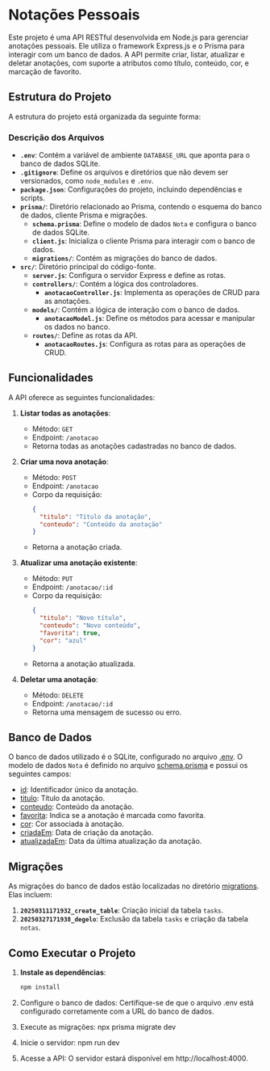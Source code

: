 # Notações Pessoais

Este projeto é uma API RESTful desenvolvida em Node.js para gerenciar anotações pessoais. Ele utiliza o framework Express.js e o  Prisma para interagir com um banco de dados. A API permite criar, listar, atualizar e deletar anotações, com suporte a atributos como título, conteúdo, cor, e marcação de favorito.

## Estrutura do Projeto

A estrutura do projeto está organizada da seguinte forma:

### Descrição dos Arquivos

- **`.env`**: Contém a variável de ambiente `DATABASE_URL` que aponta para o banco de dados SQLite.
- **`.gitignore`**: Define os arquivos e diretórios que não devem ser versionados, como `node_modules` e `.env`.
- **`package.json`**: Configurações do projeto, incluindo dependências e scripts.
- **`prisma/`**: Diretório relacionado ao Prisma, contendo o esquema do banco de dados, cliente Prisma e migrações.
  - **`schema.prisma`**: Define o modelo de dados `Nota` e configura o banco de dados SQLite.
  - **`client.js`**: Inicializa o cliente Prisma para interagir com o banco de dados.
  - **`migrations/`**: Contém as migrações do banco de dados.
- **`src/`**: Diretório principal do código-fonte.
  - **`server.js`**: Configura o servidor Express e define as rotas.
  - **`controllers/`**: Contém a lógica dos controladores.
    - **`anotacaoController.js`**: Implementa as operações de CRUD para as anotações.
  - **`models/`**: Contém a lógica de interação com o banco de dados.
    - **`anotacaoModel.js`**: Define os métodos para acessar e manipular os dados no banco.
  - **`routes/`**: Define as rotas da API.
    - **`anotacaoRoutes.js`**: Configura as rotas para as operações de CRUD.

## Funcionalidades

A API oferece as seguintes funcionalidades:

1. **Listar todas as anotações**:
   - Método: `GET`
   - Endpoint: `/anotacao`
   - Retorna todas as anotações cadastradas no banco de dados.

2. **Criar uma nova anotação**:
   - Método: `POST`
   - Endpoint: `/anotacao`
   - Corpo da requisição:
     ```json
     {
       "titulo": "Título da anotação",
       "conteudo": "Conteúdo da anotação"
     }
     ```
   - Retorna a anotação criada.

3. **Atualizar uma anotação existente**:
   - Método: `PUT`
   - Endpoint: `/anotacao/:id`
   - Corpo da requisição:
     ```json
     {
       "titulo": "Novo título",
       "conteudo": "Novo conteúdo",
       "favorita": true,
       "cor": "azul"
     }
     ```
   - Retorna a anotação atualizada.

4. **Deletar uma anotação**:
   - Método: `DELETE`
   - Endpoint: `/anotacao/:id`
   - Retorna uma mensagem de sucesso ou erro.

## Banco de Dados

O banco de dados utilizado é o SQLite, configurado no arquivo [.env](http://_vscodecontentref_/11). O modelo de dados `Nota` é definido no arquivo [schema.prisma](http://_vscodecontentref_/12) e possui os seguintes campos:

- [id](http://_vscodecontentref_/13): Identificador único da anotação.
- [titulo](http://_vscodecontentref_/14): Título da anotação.
- [conteudo](http://_vscodecontentref_/15): Conteúdo da anotação.
- [favorita](http://_vscodecontentref_/16): Indica se a anotação é marcada como favorita.
- [cor](http://_vscodecontentref_/17): Cor associada à anotação.
- [criadaEm](http://_vscodecontentref_/18): Data de criação da anotação.
- [atualizadaEm](http://_vscodecontentref_/19): Data da última atualização da anotação.

## Migrações

As migrações do banco de dados estão localizadas no diretório [migrations](http://_vscodecontentref_/20). Elas incluem:

1. **`20250311171932_create_table`**: Criação inicial da tabela `tasks`.
2. **`20250327171938_degelo`**: Exclusão da tabela `tasks` e criação da tabela `notas`.

## Como Executar o Projeto

1. **Instale as dependências**:
   ```bash
   npm install
2. Configure o banco de dados: Certifique-se de que o arquivo .env está configurado corretamente com a URL do banco de dados.

3. Execute as migrações:
npx prisma migrate dev
4. Inicie o servidor:
npm run dev
5. Acesse a API: O servidor estará disponível em
http://localhost:4000.
